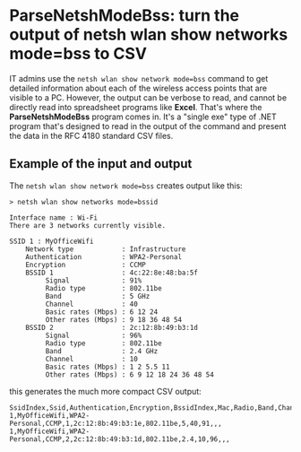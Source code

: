 # ParseNetshModeBss: turn the output of netsh wlan show networks mode=bss to CSV

IT admins use the ```netsh wlan show network mode=bss``` command to get detailed information about each of the wireless access
points that are visible to a PC. However, the output can be verbose to read, and cannot be directly read into spreadsheet
programs like **Excel**. That's where the **ParseNetshModeBss** program comes in. It's a "single exe" type of .NET program that's
designed to read in the output of the command and present the data in the RFC 4180 standard CSV files.



## Example of the input and output
The ```netsh wlan show network mode=bss``` creates output like this:

```
> netsh wlan show networks mode=bssid

Interface name : Wi-Fi
There are 3 networks currently visible.

SSID 1 : MyOfficeWifi
    Network type            : Infrastructure
    Authentication          : WPA2-Personal
    Encryption              : CCMP
    BSSID 1                 : 4c:22:8e:48:ba:5f
         Signal             : 91%
         Radio type         : 802.11be
         Band               : 5 GHz
         Channel            : 40
         Basic rates (Mbps) : 6 12 24
         Other rates (Mbps) : 9 18 36 48 54
    BSSID 2                 : 2c:12:8b:49:b3:1d
         Signal             : 96%
         Radio type         : 802.11be
         Band               : 2.4 GHz
         Channel            : 10
         Basic rates (Mbps) : 1 2 5.5 11
         Other rates (Mbps) : 6 9 12 18 24 36 48 54

```

this generates the much more compact CSV output:

```CSV
SsidIndex,Ssid,Authentication,Encryption,BssidIndex,Mac,Radio,Band,Channel,SignalStrengthPercent,ConnectedStations,LoadUtilization,LoadUtilitizationPercent
1,MyOfficeWifi,WPA2-Personal,CCMP,1,2c:12:8b:49:b3:1e,802.11be,5,40,91,,,
1,MyOfficeWifi,WPA2-Personal,CCMP,2,2c:12:8b:49:b3:1d,802.11be,2.4,10,96,,,
```
